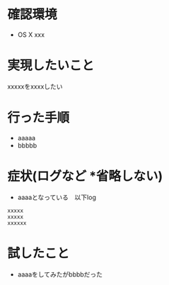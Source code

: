# 確認環境
- OS X xxx

# 実現したいこと
  xxxxxをxxxxしたい

# 行った手順
- aaaaa
- bbbbb

# 症状(ログなど *省略しない)
- aaaaとなっている　以下log

```
xxxxx
xxxxx
xxxxxx
```
# 試したこと
- aaaaをしてみたがbbbbだった